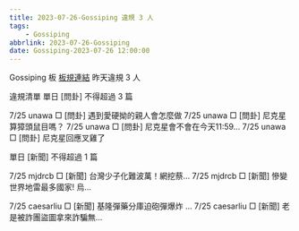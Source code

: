 ```yaml
---
title: 2023-07-26-Gossiping 違規 3 人
tags:
    - Gossiping
abbrlink: 2023-07-26-Gossiping
date: Gossiping-2023-07-26 12:00:00
---
```

Gossiping 板 [板規連結](https://www.ptt.cc/bbs/Gossiping/M.1637425085.A.07D.html)
昨天違規 3 人
<!-- more -->

違規清單
單日 [問卦] 不得超過 3 篇

7/25 unawa □ [問卦] 遇到愛硬拗的親人會怎麼做
7/25 unawa □ [問卦] 尼克星算獐頭鼠目嗎？
7/25 unawa □ [問卦] 尼克星會不會在今天11:59…
7/25 unawa □ [問卦] 尼克星回應叉雞了

單日 [新聞] 不得超過 1 篇

7/25 mjdrcb □ [新聞] 台灣少子化難波萬！網挖蔡…
7/25 mjdrcb □ [新聞] 慘變世界地雷最多國家! 烏…

7/25 caesarliu □ [新聞] 基隆彈藥分庫迫砲彈爆炸 …
7/25 caesarliu □ [新聞] 老是被詐團盜圖拿來詐騙無…